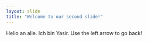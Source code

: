 ```yaml
---
layout: slide
title: "Welcome to our second slide!"
---
```

Hello an alle. Ich bin Yasir.
Use the left arrow to go back!